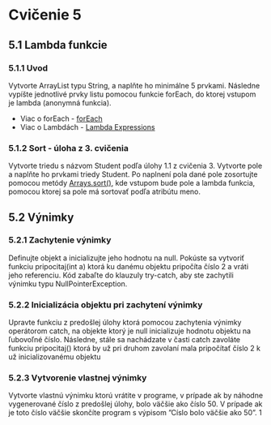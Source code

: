 # Cvičenie 5
## 5.1 Lambda funkcie
### 5.1.1 Uvod
Vytvorte ArrayList typu String, a naplňte ho minimálne 5 prvkami. Následne
vypíšte jednotlivé prvky listu pomocou funkcie forEach, do ktorej vstupom je
lambda (anonymná funkcia).
- Viac o forEach - [forEach](https://docs.oracle.com/en/java/javase/11/docs/api/java.base/java/util/ArrayList.html#forEach(java.util.function.Consumer))
- Viac o Lambdách - [Lambda Expressions](https://www.w3schools.com/java/java_lambda.asp)
### 5.1.2 Sort - úloha z 3. cvičenia
Vytvorte triedu s názvom Student podľa úlohy 1.1 z cvičenia 3. Vytvorte pole
a naplňte ho prvkami triedy Student. Po naplnení pola dané pole zosortujte
pomocou metódy [Arrays.sort()](https://docs.oracle.com/en/java/javase/11/docs/api/java.base/java/util/Arrays.html#sort(java.lang.Object%5B%5D)), kde vstupom bude pole a lambda funkcia, pomocou ktorej sa pole má sortovať podľa atribútu meno.
## 5.2 Výnimky
### 5.2.1 Zachytenie výnimky
Definujte objekt a inicializujte jeho hodnotu na null. Pokúste sa vytvoriť funkciu
pripocitaj(int a) ktorá ku danému objektu pripočíta číslo 2 a vráti jeho referenciu. Kód zabaľte do klauzuly try-catch, aby ste zachytili výnimku typu
NullPointerException.
### 5.2.2 Inicializácia objektu pri zachytení výnimky
Upravte funkciu z predošlej úlohy ktorá pomocou zachytenia výnimky operátorom
catch, na objekte ktorý je null inicializuje hodnotu objektu na ľubovoľné číslo.
Následne, stále sa nachádzate v časti catch zavoláte funkciu pripocitaj() ktorá
by už pri druhom zavolaní mala pripočítať číslo 2 k už inicializovanému objektu
### 5.2.3 Vytvorenie vlastnej výnimky
Vytvorte vlastnú výnimku ktorú vrátite v programe, v prípade ak by náhodne
vygenerované číslo z predošlej úlohy, bolo väčšie ako číslo 50. V prípade ak je
toto číslo väčšie skončíte program s výpisom ”Císlo bolo väčšie ako 50”.
1
